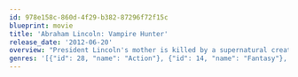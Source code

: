 ```yaml
---
id: 978e158c-860d-4f29-b382-87296f72f15c
blueprint: movie
title: 'Abraham Lincoln: Vampire Hunter'
release_date: '2012-06-20'
overview: "President Lincoln's mother is killed by a supernatural creature, which fuels his passion to crush vampires and their slave-owning helpers."
genres: '[{"id": 28, "name": "Action"}, {"id": 14, "name": "Fantasy"}, {"id": 27, "name": "Horror"}]'
---
```

